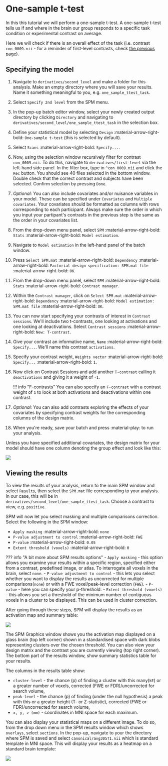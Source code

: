 # One-sample t-test

In this this tutorial we will perform a one-sample t-test. A one-sample t-test tells us if and where in the brain our group responds to a specific task condition or experimental contrast on average. 

Here we will check if there is an overall effect of the task (i.e. contrast `con_0009.nii` - for a reminder of first-level contrasts, check [the previous page](./index.md)). 

## Specifying the model

1. Navigate to `derivatives/second_level` and make a folder for this analysis. Make an empty directory where you will save your results. Name it something meaningful to you, e.g. `one_sample_ttest_task`. 
2. Select `Specify 2nd level` from the SPM menu. 
3. In the pop-up batch editor window, select your newly created output directory by clicking `Directory` and navigating to `derivatives/second_level/one_sample_ttest_task` in the selection box.
4. Define your statistical model by selecting `Design` :material-arrow-right-bold: `One-sample t-test` (this is selected by default).
5. Select `Scans` :material-arrow-right-bold: `Specify...`.
6. Now, using the selection window recursively filter for contrast `con_0009.nii`. To do this, navigate to `derivatives/first-level` via the left-hand side panel. In the filter box, type in `^con_0009.nii` and click the `Rec` button. You should see 40 files selected in the bottom window. Double check that the correct contrast and subjects have been selected. Confirm selection by pressing `Done`. 
7. *Optional:* You can also include covariates and/or nuisance variables in your model. These can be specified under `Covariates` and `Multiple covariates`. Your covariates should be formatted as columns with rows corresponding to each participant. Always make sure the order in which you input your partipant's contrasts in the previous step is the same as the order in your covariates list.
8. From the drop-down menu panel, select `SPM` :material-arrow-right-bold: `Stats` :material-arrow-right-bold: `Model estimation`. 
9. Navigate to `Model estimation` in the left-hand panel of the batch window. 
10. Press `Select SPM.mat` :material-arrow-right-bold: `Dependency` :material-arrow-right-bold: `Factorial design specification: SPM.mat file` :material-arrow-right-bold: `OK`. 
11. From the drop-down menu panel, select `SPM` :material-arrow-right-bold: `Stats` :material-arrow-right-bold: `Contrast manager`. 
12. Within the `Contrast manager`, click on `Select SPM.mat` :material-arrow-right-bold: `Dependency` :material-arrow-right-bold: `Model estimation: SPM.mat file` :material-arrow-right-bold: `OK`. 
13. You can now start specifying your contrasts of interest in `Contrast sessions`. We'll include two t-contrasts, one looking at activations and one looking at deactivations. Select `Contrast sessions` :material-arrow-right-bold: `New: T-contrast`.
14. Give your contrast an informative name, `Name` :material-arrow-right-bold: `Specify...`. We'll name this contrast `activations`.
15. Specify your contrast weight, `Weights vector` :material-arrow-right-bold: `Specify...` :material-arrow-right-bold: `1`. 
16. Now click on Contrast Sessions and add another `T-contrast` calling it `deactivations` and giving it a weight of `-1`. 

    !!! info "F-contrasts"
        You can also specify an `F-contrast` with a contrast weight of `1` to look at both activations and deactivations within one contrast.  

17. *Optional:* You can also add contrasts exploring the effects of your covariates by specifying contrast weights for the corresponding columns of the design matrix. 
18. When you're ready, save your batch and press :material-play: to run your analysis.

Unless you have specified additional covariates, the design matrix for your model should have one column denoting the group effect and look like this:

![](../../../assets/figures/tutorials/fmri/group/semantic_one_sample_ttest_design_matrix.png)

## Viewing the results

To view the results of your analysis, return to the main SPM window and select `Results`, then select the `SPM.mat` file corresponding to your analysis. In our case, this will be in `derivatives/second_level/one_sample_ttest_task`. Choose a contrast to view, e.g. `positive`. 

SPM will now let you select masking and multiple comparisons correction. Select the following in the SPM window:

- `Apply masking` :material-arrow-right-bold: `none`
- `P-value adjustment to control` :material-arrow-right-bold: `FWE`
- `P-value` :material-arrow-right-bold: `0.05`
- `Extent threshold (voxels)` :material-arrow-right-bold: `0`

??? info "A bit more about SPM results options"
    - `Apply masking` - this option allows you examine your results within a specific region, specified either from a contrast, predefined image, or atlas. To interrogate all voxels in the brain, select `none`. 
    - `P-value adjustment to control` - this lets you select whether you want to display the results as uncorrected for multiple comparisons(`none`) or with a FWE voxel/peak-level correction (`FWE`).
    - `P-value` - here you can specify your p-threshold.
    - `Extent threshold (voxels)` - this allows you set a threshold of the minimum number of contiguous voxels in a cluster to be displayed. This can be used in cluster correction. 


After going through these steps, SPM will display the results as an activation map and summary table: 

![](../../../assets/figures/tutorials/fmri/group/semantic_one_sample_ttest_results_1.png)

The SPM Graphics window shows you the activation map displayed on a glass brain (top left corner) shown in a standardised space with dark blobs representing clusters over the chosen threshold. You can also view your design matrix  and the contrast you are currently viewing (top right corner). The bottom part of the results window, show summary statistics table for your results. 

The columns in the results table show:

- `cluster-level` - the chance (p) of finding a cluster with this many(`kE`) or a greater number of voxels, corrected (FWE or FDR)/uncorrected for search volume,
- `peak-level` - the chance (p) of finding (under the null hypothesis) a peak with this or a
greater height (T- or Z-statistic), corrected (FWE or FDR)/uncorrected for search volume,
- `x, y, z (mm)` - coordinates in MNI space for each maximum.

You can also display your statistical maps on a different image. To do so, from the drop down menu in the SPM results window which shows `overlays`, select `sections`. In the pop-up, navigate to your the directory where SPM is saved and select `canonical/avg305T1.nii` which is standard template in MNI space. This will display your results as a heatmap on a standard brain template: 

![](../../../assets/figures/tutorials/fmri/group/semantic_one_sample_ttest_results_2.png)

